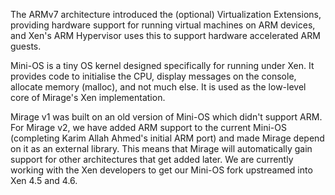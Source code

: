 The ARMv7 architecture introduced the (optional) Virtualization Extensions,
providing hardware support for running virtual machines on ARM devices, and
Xen's ARM Hypervisor uses this to support hardware accelerated ARM guests.

Mini-OS is a tiny OS kernel designed specifically for running under Xen. It
provides code to initialise the CPU, display messages on the console, allocate
memory (malloc), and not much else. It is used as the low-level core of
Mirage's Xen implementation.

Mirage v1 was built on an old version of Mini-OS which didn't support ARM. For
Mirage v2, we have added ARM support to the current Mini-OS (completing Karim
Allah Ahmed's initial ARM port) and made Mirage depend on it as an external
library. This means that Mirage will automatically gain support for other
architectures that get added later. We are currently working with the Xen
developers to get our Mini-OS fork upstreamed into Xen 4.5 and 4.6.
